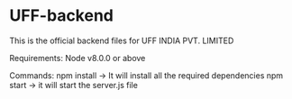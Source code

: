 # UFF-backend
This is the official backend files for UFF INDIA PVT. LIMITED

Requirements: Node v8.0.0 or above

Commands:
npm install -> It will install all the required dependencies
npm start -> it will start the server.js file

